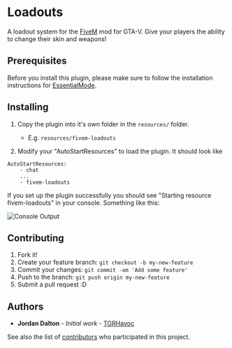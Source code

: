 # Loadouts

A loadout system for the [FiveM](https://forum.fivem.net) mod for GTA-V.
Give your players the ability to change their skin and weapons!

## Prerequisites

Before you install this plugin, please make sure to follow the installation instructions for [EssentialMode](https://forum.fivem.net/t/release-essentialmode-base/3665).

## Installing

1. Copy the plugin into it's own folder in the `resources/` folder.
    - E.g. `resources/fivem-loadouts`

2. Modify your "AutoStartResources" to load the plugin. It should look like
```
AutoStartResources:
    - chat
    ...
    - fivem-loadouts
```

If you set up the plugin successfully you should see "Starting resource fivem-loadouts" in your console. Something like this:

![Console Output](http://i.imgur.com/Q3jJQHO.png)

## Contributing

1. Fork it!
2. Create your feature branch: `git checkout -b my-new-feature`
3. Commit your changes: `git commit -am 'Add some feature'`
4. Push to the branch: `git push origin my-new-feature`
5. Submit a pull request :D

## Authors

* **Jordan Dalton** - *Initial work* - [TGRHavoc](https://github.com/TGRHavoc)

See also the list of [contributors](https://github.com/TGRHavoc/fivem-loadouts/contributors) who participated in this project.

